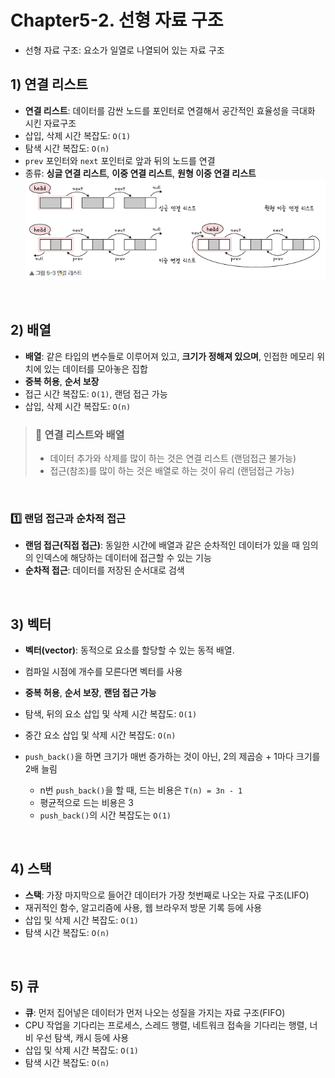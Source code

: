 # Chapter5-2. 선형 자료 구조
* 선형 자료 구조: 요소가 일열로 나열되어 있는 자료 구조

## 1) 연결 리스트
* **연결 리스트**: 데이터를 감싼 노드를 포인터로 연결해서 공간적인 효율성을 극대화 시킨 자료구조
* 삽입, 삭제 시간 복잡도: `O(1)`
* 탐색 시간 복잡도: `O(n)`
* `prev` 포인터와 `next` 포인터로 앞과 뒤의 노드를 연결
* 종류: **싱글 연결 리스트**, **이중 연결 리스트**, **원형 이중 연결 리스트**
![img_2.png](img_2.png)

<br>

## 2) 배열
* **배열**: 같은 타입의 변수들로 이루어져 있고, **크기가 정해져 있으며**, 인접한 메모리 위치에 있는 데이터를 모아놓은 집합
* **중복 허용**, **순서 보장**
* 접근 시간 복잡도: `O(1)`, 랜덤 접근 가능
* 삽입, 삭제 시간 복잡도: `O(n)`

> ### 📢 연결 리스트와 배열
> * 데이터 추가와 삭제를 많이 하는 것은 연결 리스트 (랜덤접근 불가능)
> * 접근(참조)를 많이 하는 것은 배열로 하는 것이 유리 (랜덤접근 가능)

<br>

### 1️⃣ 랜덤 접근과 순차적 접근
* **랜덤 접근(직접 접근)**: 동일한 시간에 배열과 같은 순차적인 데이터가 있을 때 임의의 인덱스에 해당하는 데이터에 접근할 수 있는 기능
* **순차적 접근**: 데이터를 저장된 순서대로 검색

<br>

## 3) 벡터
* **벡터(vector)**: 동적으로 요소를 할당할 수 있는 동적 배열.
* 컴파일 시점에 개수를 모른다면 벡터를 사용
* **중복 허용**, **순서 보장**, **랜덤 접근 가능**
* 탐색, 뒤의 요소 삽입 및 삭제 시간 복잡도: `O(1)`
* 중간 요소 삽입 및 삭제 시간 복잡도: `O(n)`

* `push_back()`을 하면 크기가 매번 증가하는 것이 아닌, 2의 제곱승 + 1마다 크기를 2배 늘림
  * n번 `push_back()`을 할 때, 드는 비용은 `T(n) = 3n - 1`
  * 평균적으로 드는 비용은 3
  * `push_back()`의 시간 복잡도는 `O(1)`

<br>

## 4) 스택
* **스택**: 가장 마지막으로 들어간 데이터가 가장 첫번째로 나오는 자료 구조(LIFO)
* 재귀적인 함수, 알고리즘에 사용, 웹 브라우저 방문 기록 등에 사용
* 삽입 및 삭제 시간 복잡도: `O(1)`
* 탐색 시간 복잡도: `O(n)`

<br>

## 5) 큐
* **큐**: 먼저 집어넣은 데이터가 먼저 나오는 성질을 가지는 자료 구조(FIFO)
* CPU 작업을 기다리는 프로세스, 스레드 행렬, 네트워크 접속을 기다리는 행렬, 너비 우선 탐색, 캐시 등에 사용
* 삽입 및 삭제 시간 복잡도: `O(1)`
* 탐색 시간 복잡도: `O(n)`
